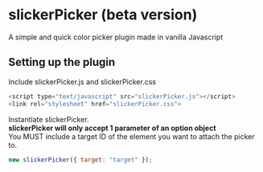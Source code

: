 # slickerPicker (beta version)
A simple and quick color picker plugin made in vanilla Javascript

Setting up the plugin
------
Include slickerPicker.js and slickerPicker.css 
```javascript
<script type="text/javascript" src="slickerPicker.js"></script>
<link rel="stylesheet" href="slickerPicker.css">
```

Instantiate slickerPicker.<br>
**slickerPicker will only accept 1 parameter of an option object**<br>
You MUST include a target ID of the element you want to attach the picker to.
```javascript
new slickerPicker({ target: "target" });
```

